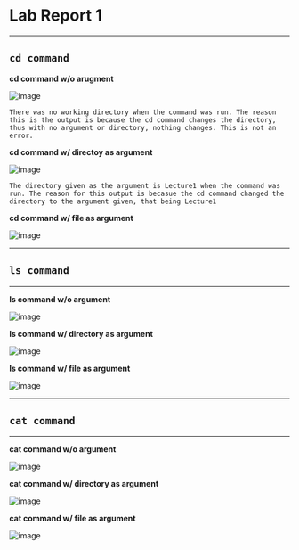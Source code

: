 # Lab Report 1
---
## `cd command`
**cd command w/o arugment**

![image](https://github.com/dantemccflurry/-cse15l-lab-reports/assets/130246353/729b6bdf-f0ad-4538-a009-501a8ec49482)

`There was no working directory when the command was run. The reason this is the output is because the cd command changes the directory, thus with no argument or directory, nothing changes. This is not an error.`

**cd command w/ directoy as argument**

![image](https://github.com/dantemccflurry/-cse15l-lab-reports/assets/130246353/0d36cff9-b067-4a66-9757-72235b2a345a)

`The directory given as the argument is Lecture1 when the command was run. The reason for this output is becasue the cd command changed the directory to the argument given, that being Lecture1`

**cd command w/ file as argument**

![image](https://github.com/dantemccflurry/-cse15l-lab-reports/assets/130246353/567d2239-569f-4bb1-9bc0-86a7bce7f7ba)

---

## `ls command`

---
**ls command w/o argument**

![image](https://github.com/dantemccflurry/-cse15l-lab-reports/assets/130246353/ba5e48dc-b05d-4724-a5f1-3ee05e1e2e72)

**ls command w/ directory as argument**

![image](https://github.com/dantemccflurry/-cse15l-lab-reports/assets/130246353/15ef9a1a-285f-4127-b49b-431c75ee2fc9)

**ls command w/ file as argument**

![image](https://github.com/dantemccflurry/-cse15l-lab-reports/assets/130246353/e6fcc6ce-7ac9-4c3b-a9a4-727922410473)

---
## `cat command`

---
**cat command w/o argument**

![image](https://github.com/dantemccflurry/-cse15l-lab-reports/assets/130246353/fd0759b6-4301-49b5-8581-67a79ffb5970)

**cat command w/ directory as argument**

![image](https://github.com/dantemccflurry/-cse15l-lab-reports/assets/130246353/955440a3-0005-4d9b-bb0a-78848647f037)

**cat command w/ file as argument**

![image](https://github.com/dantemccflurry/-cse15l-lab-reports/assets/130246353/952e1bd7-dcc0-4cb5-a79b-43c63e48089f)










